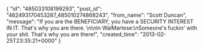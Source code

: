  {
   "id": "485033108199293",
   "post_id": "462493170453287_485010274868243",
   "from_name": "Scott Duncan",
   "message": "If you are the BENEFICIARY, you have a SECURITY INTEREST IN IT. That's why you are there. \n\nIn WalMartese:\nSomeone's fuckin' with your shit. That's why you are there!",
   "created_time": "2013-02-25T23:35:21+0000"
 }
